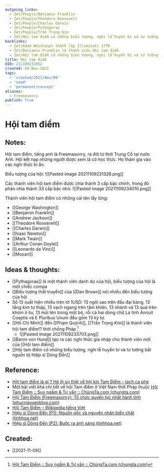 ```yaml
---
outgoing_links:
  - Zet/People/Benjamin Franklin
  - Zet/People/Theodore Roosevelt
  - Zet/People/Charles Darwin
  - Zet/People/Pythagoras
  - Zet/People/Trần Trọng Kim
  - Zet/Hội tam điểm có những biểu tượng, nghi lễ huyền bí và tư tưởng bắt nguồn từ Hiệp sĩ Dòng Đền
backlinks:
  - Zet/Adam Weishaupt thành lập Illuminati 1776
  - Zet/Benjamin Franklin là thành viên Hội tam điểm
  - Zet/Hội tam điểm có những biểu tượng, nghi lễ huyền bí và tư tưởng bắt nguồn từ Hiệp sĩ Dòng Đền
title: Hội tam điểm
UID: 211109231052
created: 09-Nov-2021
tags:
  - 'created/2021/Nov/09'
  - 'seed'
  - 'permanent/concept'
aliases:
  - Freemasonry
publish: True
---
```

# Hội tam điểm

## Notes:
Hội tam điểm, tiếng anh là Freemasonry, ra đời từ thời Trung Cổ tại nước Anh. Hội kết nạp những người được xem là có học thức. Họ tham gia vào các nghi thức bí ẩn.

Biểu tượng của hội:
![[Pasted image 20211109231328.png]]

Các thành viên hội tam điểm được chia thành 3 cấp bậc chính, trong đó phân chia thành 33 cấp bậc nhỏ:
![[Pasted image 20211109234010.png]]

Thành viên hội tam điểm có những cái tên lẫy lừng:

- [[George Washington]]
- [[Benjamin Franklin]]
- [[Andrew Jackson]]
- [[Theodore Roosevelt]]
- [[Charles Darwin]]
- [[Isaac Newton]]
- [[Mark Twain]]
- [[Arthur Conan Doyle]]
- [[Leonardo da Vinci]]
- [[Mozart]]

## Ideas & thoughts:
- [[Pythagoras]] là một thành viên danh dự của hội, biểu tượng của hội là một chiếc compa
- [[Biểu tượng thất truyền]] của [[Dan Brown]] nói nhiều đến biểu tượng của hội
- Số 13 xuất hiện nhiều trên tờ 1USD: 13 ngôi sao trên đầu đại bàng, 13 tầng kim tự tháp, 13 vạch ngang trên tấm khiên, 13 nhành và 13 quả trên khóm ô liu, 13 mũi tên trong một bó, rồi cả hai dòng chữ La tinh Annuit Coeptis và E Pluribus Unum đều gồm 13 ký tự.
- [[Hồ Chí Minh]] đến [[Phạm Quỳnh]], [[Trần Trọng Kim]] là thành viên hội tam điểm!? thời chống Pháp [^1]
	- ![[Pasted image 20211109233703.png]]
- [[Baron von Hund]] tạo ra các nghi thức gia nhập cho thành viên mới của [[Hội tam điểm]]
- [[Hội tam điểm có những biểu tượng, nghi lễ huyền bí và tư tưởng bắt nguồn từ Hiệp sĩ Dòng Đền]]


## Reference:
- [Hội tam điểm là gì ? Hé lộ sự thật về hội kín Tam Điểm – tach ca phe](https://tachcaphe.com/hoi-tam-diem-la-gi-he-lo-su-that-ve-hoi-kin-tam-diem/)
- Một bài viết khá chi tiết về hội Tam điểm ở Việt Nam thời Pháp thuộc [Hội Tam Điểm :: Suy ngẫm & Tự vấn :: ChúngTa.com (chungta.com)](https://www.chungta.com/nd/tu-lieu-tra-cuu/hoi-tam-diem.html)
- [Hội Tam Điểm (Freemasonry): Tổ chức quyền lực nhất hành tinh (phucnguyenblog.com)](https://phucnguyenblog.com/hoi-tam-diem/)
- [Hội Tam Điểm – Wikipedia tiếng Việt](https://vi.wikipedia.org/wiki/H%E1%BB%99i_Tam_%C4%90i%E1%BB%83m#:~:text=Thu%E1%BA%ADt%20ng%E1%BB%AF%20H%E1%BB%99i%20Tam%20%C4%90i%E1%BB%83m%20%28ti%E1%BA%BFng%20Anh%3A%20Freemasonry%3B,nh%E1%BB%AFng%20%E1%BA%A9n%20d%E1%BB%A5%20v%E1%BB%81%20ng%C6%B0%E1%BB%9Di%20th%E1%BB%A3%20x%C3%A2y%20%C4%91%C3%A1.)
- [Hiệp sĩ Dòng Đền (P1): Nguồn gốc và nguyên nhân biến chất (tinhhoa.net)](https://tinhhoa.net/hiep-si-dong-den-va-hoi-tam-diem.html)
- [Hiệp sĩ Dòng Đền (P2): Bước ra ánh sáng (tinhhoa.net)](https://tinhhoa.net/hiep-si-dong-den-p2-buoc-ra-anh-sang.html)

[^1]: [Hội Tam Điểm :: Suy ngẫm & Tự vấn :: ChúngTa.com (chungta.com)](https://www.chungta.com/nd/tu-lieu-tra-cuu/hoi-tam-diem.html)
## Created:
- [[2021-11-09]]
